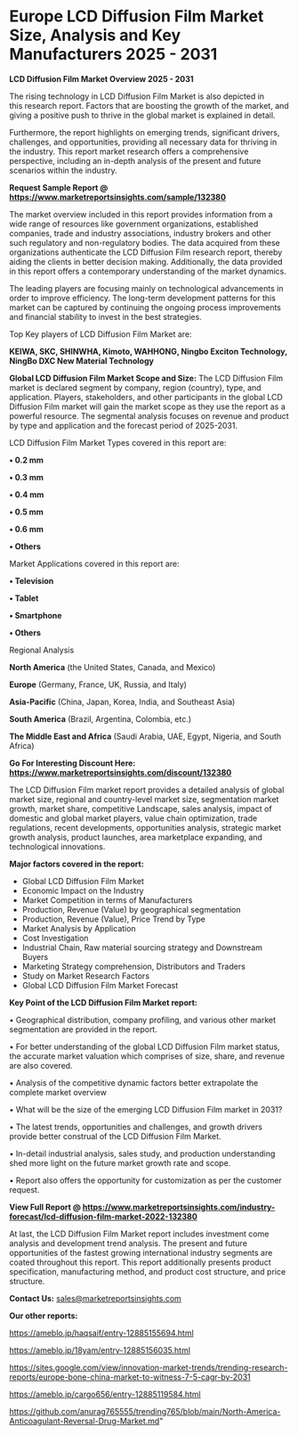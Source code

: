 # Europe LCD Diffusion Film Market Size, Analysis and Key Manufacturers 2025 - 2031

<Strong> LCD Diffusion Film Market Overview 2025 - 2031</strong>

The rising technology in LCD Diffusion Film Market is also depicted in this research report. Factors that are boosting the growth of the market, and giving a positive push to thrive in the global market is explained in detail.

Furthermore, the report highlights on emerging trends, significant drivers, challenges, and opportunities, providing all necessary data for thriving in the industry. This report market research offers a comprehensive perspective, including an in-depth analysis of the present and future scenarios within the industry.

<strong>Request Sample Report @ <a href=https://www.marketreportsinsights.com/sample/132380>https://www.marketreportsinsights.com/sample/132380</a></strong>

The market overview included in this report provides information from a wide range of resources like government organizations, established companies, trade and industry associations, industry brokers and other such regulatory and non-regulatory bodies. The data acquired from these organizations authenticate the LCD Diffusion Film research report, thereby aiding the clients in better decision making. Additionally, the data provided in this report offers a contemporary understanding of the market dynamics.

The leading players are focusing mainly on technological advancements in order to improve efficiency. The long-term development patterns for this market can be captured by continuing the ongoing process improvements and financial stability to invest in the best strategies.

Top Key players of LCD Diffusion Film Market are:

<strong>KEIWA, SKC, SHINWHA, Kimoto, WAHHONG, Ningbo Exciton Technology, NingBo DXC New Material Technology</strong>

<strong><b>Global LCD Diffusion Film Market Scope and Size:</b></strong>
The LCD Diffusion Film market is declared segment by company, region (country), type, and application. Players, stakeholders, and other participants in the global LCD Diffusion Film market will gain the market scope as they use the report as a powerful resource. The segmental analysis focuses on revenue and product by type and application and the forecast period of 2025-2031.

LCD Diffusion Film Market Types covered in this report are:

<strong>• 0.2 mm

• 0.3 mm

• 0.4 mm

• 0.5 mm

• 0.6 mm

• Others</strong>

Market Applications covered in this report are:

<strong>• Television

• Tablet

• Smartphone

• Others</strong> 

Regional Analysis

<strong>North America</strong> (the United States, Canada, and Mexico)

<strong>Europe</strong> (Germany, France, UK, Russia, and Italy)

<strong>Asia-Pacific</strong> (China, Japan, Korea, India, and Southeast Asia)

<strong>South America</strong> (Brazil, Argentina, Colombia, etc.)

<strong>The Middle East and Africa</strong> (Saudi Arabia, UAE, Egypt, Nigeria, and South Africa)

<strong>Go For Interesting Discount Here: <a href=https://www.marketreportsinsights.com/discount/132380>https://www.marketreportsinsights.com/discount/132380</a></strong>

The LCD Diffusion Film market report provides a detailed analysis of global market size, regional and country-level market size, segmentation market growth, market share, competitive Landscape, sales analysis, impact of domestic and global market players, value chain optimization, trade regulations, recent developments, opportunities analysis, strategic market growth analysis, product launches, area marketplace expanding, and technological innovations.

<strong><b>Major factors covered in the report:</b></strong>
<ul>
  <li>Global LCD Diffusion Film Market </li>
  <li>Economic Impact on the Industry</li>
  <li>Market Competition in terms of Manufacturers</li>
  <li>Production, Revenue (Value) by geographical segmentation</li>
  <li>Production, Revenue (Value), Price Trend by Type</li>
  <li>Market Analysis by Application</li>
  <li>Cost Investigation</li>
  <li>Industrial Chain, Raw material sourcing strategy and Downstream Buyers</li>
  <li>Marketing Strategy comprehension, Distributors and Traders</li>
  <li>Study on Market Research Factors</li>
  <li>Global LCD Diffusion Film Market Forecast</li>
</ul>

<strong><b>Key Point of the LCD Diffusion Film Market report:</b></strong>

• Geographical distribution, company profiling, and various other market segmentation are provided in the report.

• For better understanding of the global LCD Diffusion Film market status, the accurate market valuation which comprises of size, share, and revenue are also covered.

• Analysis of the competitive dynamic factors better extrapolate the complete market overview

• What will be the size of the emerging LCD Diffusion Film market in 2031?

• The latest trends, opportunities and challenges, and growth drivers provide better construal of the LCD Diffusion Film Market.

• In-detail industrial analysis, sales study, and production understanding shed more light on the future market growth rate and scope.

• Report also offers the opportunity for customization as per the customer request.

<strong><b>View Full Report @ <a href=https://www.marketreportsinsights.com/industry-forecast/lcd-diffusion-film-market-2022-132380>https://www.marketreportsinsights.com/industry-forecast/lcd-diffusion-film-market-2022-132380</a></b></strong>


At last, the LCD Diffusion Film Market report includes investment come analysis and development trend analysis. The present and future opportunities of the fastest growing international industry segments are coated throughout this report. This report additionally presents product specification, manufacturing method, and product cost structure, and price structure.

<strong>Contact Us:</strong>
sales@marketreportsinsights.com

<strong>Our other reports:</strong>

<a href=https://ameblo.jp/haqsaif/entry-12885155694.html>https://ameblo.jp/haqsaif/entry-12885155694.html</a>

<a href=https://ameblo.jp/18yam/entry-12885156035.html>https://ameblo.jp/18yam/entry-12885156035.html</a>

<a href=https://sites.google.com/view/innovation-market-trends/trending-research-reports/europe-bone-china-market-to-witness-7-5-cagr-by-2031>https://sites.google.com/view/innovation-market-trends/trending-research-reports/europe-bone-china-market-to-witness-7-5-cagr-by-2031</a>

<a href=https://ameblo.jp/cargo656/entry-12885119584.html>https://ameblo.jp/cargo656/entry-12885119584.html</a>

<a href=https://github.com/anurag765555/trending765/blob/main/North-America-Anticoagulant-Reversal-Drug-Market.md>https://github.com/anurag765555/trending765/blob/main/North-America-Anticoagulant-Reversal-Drug-Market.md</a>"
